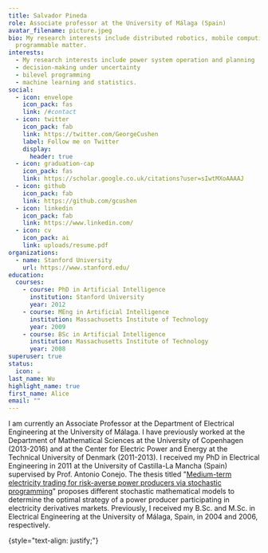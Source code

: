 ```yaml
---
title: Salvador Pineda
role: Associate professor at the University of Málaga (Spain)
avatar_filename: picture.jpeg
bio: My research interests include distributed robotics, mobile computing and
  programmable matter.
interests:
  - My research interests include power system operation and planning
  - decision-making under uncertainty
  - bilevel programming
  - machine learning and statistics.
social:
  - icon: envelope
    icon_pack: fas
    link: /#contact
  - icon: twitter
    icon_pack: fab
    link: https://twitter.com/GeorgeCushen
    label: Follow me on Twitter
    display:
      header: true
  - icon: graduation-cap
    icon_pack: fas
    link: https://scholar.google.co.uk/citations?user=sIwtMXoAAAAJ
  - icon: github
    icon_pack: fab
    link: https://github.com/gcushen
  - icon: linkedin
    icon_pack: fab
    link: https://www.linkedin.com/
  - icon: cv
    icon_pack: ai
    link: uploads/resume.pdf
organizations:
  - name: Stanford University
    url: https://www.stanford.edu/
education:
  courses:
    - course: PhD in Artificial Intelligence
      institution: Stanford University
      year: 2012
    - course: MEng in Artificial Intelligence
      institution: Massachusetts Institute of Technology
      year: 2009
    - course: BSc in Artificial Intelligence
      institution: Massachusetts Institute of Technology
      year: 2008
superuser: true
status:
  icon: ☕️
last_name: Wu
highlight_name: true
first_name: Alice
email: ""
---
```

I am currently an Associate Professor at the Department of Electrical Engineering at the University of Málaga. I have previously worked at the Department of Mathematical Sciences at the University of Copenhagen (2013-2016) and at the Center for Electric Power and Energy at the Technical University of Denmark (2011-2013). I received my PhD in Electrical Engineering in 2011 at the University of Castilla-La Mancha (Spain) supervised by Prof. Antonio Conejo. The thesis titled "[Medium-term electricity trading for risk-averse power producers via stochastic programming](https://github.com/salvapineda/website/blob/main/DissertationSalvadorPineda.pdf)" proposes different stochastic mathematical models to determine the optimal strategy of a power producer participating in electricity derivatives markets. Previously, I received my B.Sc. and M.Sc. in Electrical Engineering at the University of Málaga, Spain, in 2004 and 2006, respectively. 

{style="text-align: justify;"}